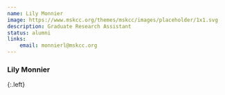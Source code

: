 ```yaml
---
name: Lily Monnier
image: https://www.mskcc.org/themes/mskcc/images/placeholder/1x1.svg
description: Graduate Research Assistant
status: alumni
links:
    email: monnierl@mskcc.org
---
```


### Lily Monnier
{:.left}
